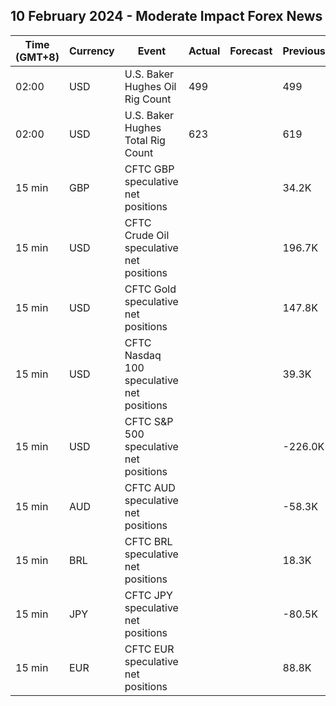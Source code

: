 ## 10 February 2024 - Moderate Impact Forex News

| Time (GMT+8) | Currency | Event | Actual | Forecast | Previous |
|------|----------|-------|--------|----------|----------|
| 02:00 | USD | U.S. Baker Hughes Oil Rig Count | 499 |  | 499 |
| 02:00 | USD | U.S. Baker Hughes Total Rig Count | 623 |  | 619 |
| 15 min | GBP | CFTC GBP speculative net positions |  |  | 34.2K |
| 15 min | USD | CFTC Crude Oil speculative net positions |  |  | 196.7K |
| 15 min | USD | CFTC Gold speculative net positions |  |  | 147.8K |
| 15 min | USD | CFTC Nasdaq 100 speculative net positions |  |  | 39.3K |
| 15 min | USD | CFTC S&P 500 speculative net positions |  |  | -226.0K |
| 15 min | AUD | CFTC AUD speculative net positions |  |  | -58.3K |
| 15 min | BRL | CFTC BRL speculative net positions |  |  | 18.3K |
| 15 min | JPY | CFTC JPY speculative net positions |  |  | -80.5K |
| 15 min | EUR | CFTC EUR speculative net positions |  |  | 88.8K |
